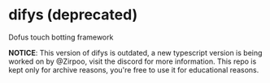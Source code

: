 # difys (deprecated)
Dofus touch botting framework

**NOTICE**: This version of difys is outdated, a new typescript version is being worked on by @Zirpoo,
visit the discord for more information. This repo is kept only for archive reasons, you're free to use it
for educational reasons.
